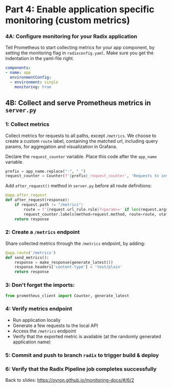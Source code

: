 # Part 4: Enable application specific monitoring (custom metrics)

### 4A: Configure monitoring for your Radix application

Tell Prometheus to start collecting metrics for your app component, by setting the monitoring flag in `radixconfig.yaml`. Make sure you get the indentation in the yaml-file right.

```yaml
components:
- name: app
  environmentConfig:
  - environment: single
    monitoring: true
```

## 4B: Collect and serve Prometheus metrics in `server.py`

### 1: Collect metrics 
Collect metrics for requests to all paths, except `/metrics`. We choose to create a custom `route` label, containing the matched url, including query params, for aggregation and visualization in Grafana.

Declare the `request_counter` variable. Place this code after the `app_name` variable.
```python
prefix = app_name.replace("-", "_")
request_counter = Counter(f'{prefix}_request_counter', 'Requests to inventory backend', ['method', 'route', 'status'])
```

Add `after_request()` method in `server.py` before all route definitions:

```python
@app.after_request
def after_request(response):
    if request.path != "/metrics":
        route = f'{request.url_rule.rule}?<param>=' if len(request.args) > 0 else request.url_rule.rule
        request_counter.labels(method=request.method, route=route, status=response.status_code).inc()
    return response
```


### 2: Create a `/metrics` endpoint
Share collected metrics through the `/metrics` endpoint, by adding:

```python
@app.route('/metrics')
def send_metrics():
    response = make_response(generate_latest())
    response.headers['content-type'] = 'text/plain'
    return response
```

### 3: Don't forget the imports:

```python
from prometheus_client import Counter, generate_latest
```

### 4: Verify metrics endpoint

* Run application locally
* Generate a few requests to the local API
* Access the `/metrics` endpoint
* Verify that the exported metric is available (at the randomly generated application name)

### 5: Commit and push to branch `radix` to trigger build & deploy

### 6: Verify that the Radix Pipeline job completes successfully


Back to slides: https://oyron.github.io/monitoring-docs/#/6/2